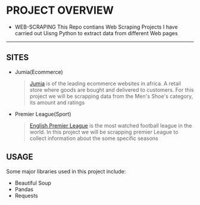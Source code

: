 # PROJECT OVERVIEW
- WEB-SCRAPING
This Repo contians Web Scraping Projects I have carried out Uisng Python to extract data from different 
Web pages 

-----------------------------------------------------------------------------------------------------

## SITES
- Jumia(Ecommerce)
    >[Jumia](www.jumia.org.ng) is of the leading ecommerce websites in africa. A retail store where goods are bought and delivered to customers. For this project we will be scrapping data from the Men's Shoe's category, its amount and ratings 

- Premier League(Sport)
    >[English Premier League](https://www.premierleague.com) is the most watched football league in the world. In this project we will be scrapping premier League to collect information about the some specific seasons


## USAGE
Some major libraries used in this project include:
- Beautiful Soup
- Pandas
- Requests

